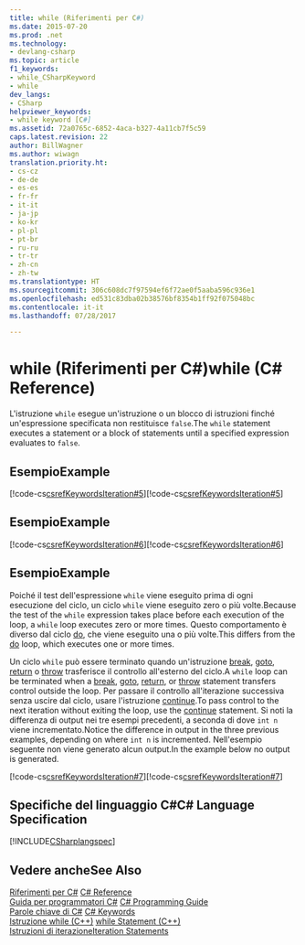 ```yaml
---
title: while (Riferimenti per C#)
ms.date: 2015-07-20
ms.prod: .net
ms.technology:
- devlang-csharp
ms.topic: article
f1_keywords:
- while_CSharpKeyword
- while
dev_langs:
- CSharp
helpviewer_keywords:
- while keyword [C#]
ms.assetid: 72a0765c-6852-4aca-b327-4a11cb7f5c59
caps.latest.revision: 22
author: BillWagner
ms.author: wiwagn
translation.priority.ht:
- cs-cz
- de-de
- es-es
- fr-fr
- it-it
- ja-jp
- ko-kr
- pl-pl
- pt-br
- ru-ru
- tr-tr
- zh-cn
- zh-tw
ms.translationtype: HT
ms.sourcegitcommit: 306c608dc7f97594ef6f72ae0f5aaba596c936e1
ms.openlocfilehash: ed531c83dba02b38576bf8354b1ff92f075048bc
ms.contentlocale: it-it
ms.lasthandoff: 07/28/2017

---
```

# <a name="while-c-reference"></a><span data-ttu-id="06d97-102">while (Riferimenti per C#)</span><span class="sxs-lookup"><span data-stu-id="06d97-102">while (C# Reference)</span></span>
<span data-ttu-id="06d97-103">L'istruzione `while` esegue un'istruzione o un blocco di istruzioni finché un'espressione specificata non restituisce `false`.</span><span class="sxs-lookup"><span data-stu-id="06d97-103">The `while` statement executes a statement or a block of statements until a specified expression evaluates to `false`.</span></span>  
  
## <a name="example"></a><span data-ttu-id="06d97-104">Esempio</span><span class="sxs-lookup"><span data-stu-id="06d97-104">Example</span></span>  
 <span data-ttu-id="06d97-105">[!code-cs[csrefKeywordsIteration#5](../../../csharp/language-reference/keywords/codesnippet/CSharp/while_1.cs)]</span><span class="sxs-lookup"><span data-stu-id="06d97-105">[!code-cs[csrefKeywordsIteration#5](../../../csharp/language-reference/keywords/codesnippet/CSharp/while_1.cs)]</span></span>  
  
## <a name="example"></a><span data-ttu-id="06d97-106">Esempio</span><span class="sxs-lookup"><span data-stu-id="06d97-106">Example</span></span>  
 <span data-ttu-id="06d97-107">[!code-cs[csrefKeywordsIteration#6](../../../csharp/language-reference/keywords/codesnippet/CSharp/while_2.cs)]</span><span class="sxs-lookup"><span data-stu-id="06d97-107">[!code-cs[csrefKeywordsIteration#6](../../../csharp/language-reference/keywords/codesnippet/CSharp/while_2.cs)]</span></span>  
  
## <a name="example"></a><span data-ttu-id="06d97-108">Esempio</span><span class="sxs-lookup"><span data-stu-id="06d97-108">Example</span></span>  
 <span data-ttu-id="06d97-109">Poiché il test dell'espressione `while` viene eseguito prima di ogni esecuzione del ciclo, un ciclo `while` viene eseguito zero o più volte.</span><span class="sxs-lookup"><span data-stu-id="06d97-109">Because the test of the `while` expression takes place before each execution of the loop, a `while` loop executes zero or more times.</span></span> <span data-ttu-id="06d97-110">Questo comportamento è diverso dal ciclo [do](../../../csharp/language-reference/keywords/do.md), che viene eseguito una o più volte.</span><span class="sxs-lookup"><span data-stu-id="06d97-110">This differs from the [do](../../../csharp/language-reference/keywords/do.md) loop, which executes one or more times.</span></span>  
  
 <span data-ttu-id="06d97-111">Un ciclo `while` può essere terminato quando un'istruzione [break](../../../csharp/language-reference/keywords/break.md), [goto](../../../csharp/language-reference/keywords/goto.md), [return](../../../csharp/language-reference/keywords/return.md) o [throw](../../../csharp/language-reference/keywords/throw.md) trasferisce il controllo all'esterno del ciclo.</span><span class="sxs-lookup"><span data-stu-id="06d97-111">A `while` loop can be terminated when a [break](../../../csharp/language-reference/keywords/break.md), [goto](../../../csharp/language-reference/keywords/goto.md), [return](../../../csharp/language-reference/keywords/return.md), or [throw](../../../csharp/language-reference/keywords/throw.md) statement transfers control outside the loop.</span></span> <span data-ttu-id="06d97-112">Per passare il controllo all'iterazione successiva senza uscire dal ciclo, usare l'istruzione [continue](../../../csharp/language-reference/keywords/continue.md).</span><span class="sxs-lookup"><span data-stu-id="06d97-112">To pass control to the next iteration without exiting the loop, use the [continue](../../../csharp/language-reference/keywords/continue.md) statement.</span></span> <span data-ttu-id="06d97-113">Si noti la differenza di output nei tre esempi precedenti, a seconda di dove `int n` viene incrementato.</span><span class="sxs-lookup"><span data-stu-id="06d97-113">Notice the difference in output in the three previous examples, depending on where `int n` is incremented.</span></span> <span data-ttu-id="06d97-114">Nell'esempio seguente non viene generato alcun output.</span><span class="sxs-lookup"><span data-stu-id="06d97-114">In the example below no output is generated.</span></span>  
  
 <span data-ttu-id="06d97-115">[!code-cs[csrefKeywordsIteration#7](../../../csharp/language-reference/keywords/codesnippet/CSharp/while_3.cs)]</span><span class="sxs-lookup"><span data-stu-id="06d97-115">[!code-cs[csrefKeywordsIteration#7](../../../csharp/language-reference/keywords/codesnippet/CSharp/while_3.cs)]</span></span>  
  
## <a name="c-language-specification"></a><span data-ttu-id="06d97-116">Specifiche del linguaggio C#</span><span class="sxs-lookup"><span data-stu-id="06d97-116">C# Language Specification</span></span>  
 [!INCLUDE[CSharplangspec](~/includes/csharplangspec-md.md)]  
  
## <a name="see-also"></a><span data-ttu-id="06d97-117">Vedere anche</span><span class="sxs-lookup"><span data-stu-id="06d97-117">See Also</span></span>  
 <span data-ttu-id="06d97-118">[Riferimenti per C#](../../../csharp/language-reference/index.md) </span><span class="sxs-lookup"><span data-stu-id="06d97-118">[C# Reference](../../../csharp/language-reference/index.md) </span></span>  
 <span data-ttu-id="06d97-119">[Guida per programmatori C#](../../../csharp/programming-guide/index.md) </span><span class="sxs-lookup"><span data-stu-id="06d97-119">[C# Programming Guide](../../../csharp/programming-guide/index.md) </span></span>  
 <span data-ttu-id="06d97-120">[Parole chiave di C#](../../../csharp/language-reference/keywords/index.md) </span><span class="sxs-lookup"><span data-stu-id="06d97-120">[C# Keywords](../../../csharp/language-reference/keywords/index.md) </span></span>  
 <span data-ttu-id="06d97-121">[Istruzione while (C++)](/cpp/cpp/while-statement-cpp) </span><span class="sxs-lookup"><span data-stu-id="06d97-121">[while Statement (C++)](/cpp/cpp/while-statement-cpp) </span></span>  
 [<span data-ttu-id="06d97-122">Istruzioni di iterazione</span><span class="sxs-lookup"><span data-stu-id="06d97-122">Iteration Statements</span></span>](../../../csharp/language-reference/keywords/iteration-statements.md)

